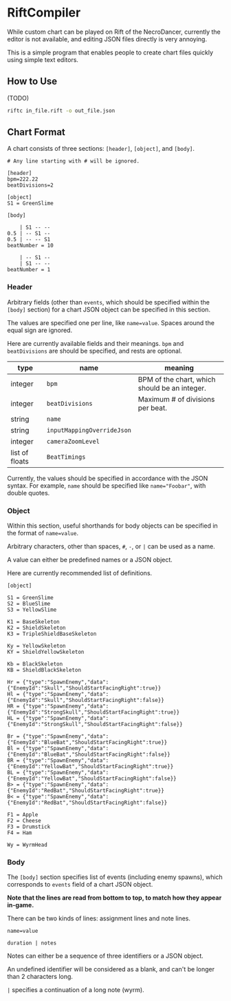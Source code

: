 # RiftCompiler

While custom chart can be played on Rift of the NecroDancer, currently the editor is not available, and editing JSON files directly is very annoying.

This is a simple program that enables people to create chart files quickly using simple text editors.

## How to Use

(TODO)

```bash
riftc in_file.rift -o out_file.json
```

## Chart Format

A chart consists of three sections: `[header]`, `[object]`, and `[body]`.

```text
# Any line starting with # will be ignored.

[header]
bpm=222.22
beatDivisions=2

[object]
S1 = GreenSlime

[body]

    | S1 -- --
0.5 | -- S1 --
0.5 | -- -- S1
beatNumber = 10

    | -- S1 --
    | S1 -- --
beatNumber = 1
```

### Header

Arbitrary fields (other than `events`, which should be specified within the `[body]` section) for a chart JSON object can be specified in this section.

The values are specified one per line, like `name=value`. Spaces around the equal sign are ignored.

Here are currently available fields and their meanings. `bpm` and `beatDivisions` are should be specified, and rests are optional.

| type | name | meaning |
| ---- | ---- | ------- |
| integer | `bpm` | BPM of the chart, which should be an integer. |
| integer | `beatDivisions` | Maximum \# of divisions per beat. |
| string | `name` | |
| string | `inputMappingOverrideJson` | |
| integer | `cameraZoomLevel` | |
| list of floats | `BeatTimings` | |

Currently, the values should be specified in accordance with the JSON syntax. For example, `name` should be specified like `name="Foobar"`, with double quotes.

### Object

Within this section, useful shorthands for body objects can be specified in the format of `name=value`.

Arbitrary characters, other than spaces, `#`, `-`, or `|` can be used as a name.

A value can either be predefined names or a JSON object.

Here are currently recommended list of definitions.

```text
[object]

S1 = GreenSlime
S2 = BlueSlime
S3 = YellowSlime

K1 = BaseSkeleton
K2 = ShieldSkeleton
K3 = TripleShieldBaseSkeleton

Ky = YellowSkeleton
KY = ShieldYellowSkeleton

Kb = BlackSkeleton
KB = ShieldBlackSkeleton

Hr = {"type":"SpawnEnemy","data":{"EnemyId":"Skull","ShouldStartFacingRight":true}}
Hl = {"type":"SpawnEnemy","data":{"EnemyId":"Skull","ShouldStartFacingRight":false}}
HR = {"type":"SpawnEnemy","data":{"EnemyId":"StrongSkull","ShouldStartFacingRight":true}}
HL = {"type":"SpawnEnemy","data":{"EnemyId":"StrongSkull","ShouldStartFacingRight":false}}

Br = {"type":"SpawnEnemy","data":{"EnemyId":"BlueBat","ShouldStartFacingRight":true}}
Bl = {"type":"SpawnEnemy","data":{"EnemyId":"BlueBat","ShouldStartFacingRight":false}}
BR = {"type":"SpawnEnemy","data":{"EnemyId":"YellowBat","ShouldStartFacingRight":true}}
BL = {"type":"SpawnEnemy","data":{"EnemyId":"YellowBat","ShouldStartFacingRight":false}}
B> = {"type":"SpawnEnemy","data":{"EnemyId":"RedBat","ShouldStartFacingRight":true}}
B< = {"type":"SpawnEnemy","data":{"EnemyId":"RedBat","ShouldStartFacingRight":false}}

F1 = Apple
F2 = Cheese
F3 = Drumstick
F4 = Ham

Wy = WyrmHead
```

### Body

The `[body]` section specifies list of events (including enemy spawns), which corresponds to `events` field of a chart JSON object.

**Note that the lines are read from bottom to top, to match how they appear in-game.**

There can be two kinds of lines: assignment lines and note lines.

`name=value`

`duration | notes`

Notes can either be a sequence of three identifiers or a JSON object.

An undefined identifier will be considered as a blank, and can't be longer than 2 characters long.

`|` specifies a continuation of a long note (wyrm).
